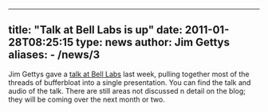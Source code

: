 
---
title: "Talk at Bell Labs is up"
date: 2011-01-28T08:25:15
type: news
author: Jim Gettys
aliases:
    - /news/3
---
Jim Gettys gave a [talk at Bell
Labs](http://mirrors.bufferbloat.net/Talks/BellLabs01192011/) last week,
pulling together most of the threads of bufferbloat into a single
presentation. You can find the talk and audio of the talk. There are
still areas not discussed n detail on the blog; they will be coming over
the next month or two.
